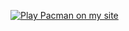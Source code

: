 [![Play Pacman on my site](https://img.shields.io/badge/Play-Pacman-ff69b4?style=for-the-badge)](https://damndana.github.io/pacman/)
